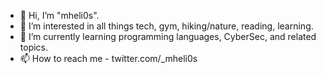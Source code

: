 - 👋 Hi, I’m "mheli0s".
- 👀 I’m interested in all things tech, gym, hiking/nature, reading, learning.
- 🌱 I’m currently learning programming languages, CyberSec, and related topics.                                                                                           
- 📫 How to reach me - twitter.com/_mheli0s
